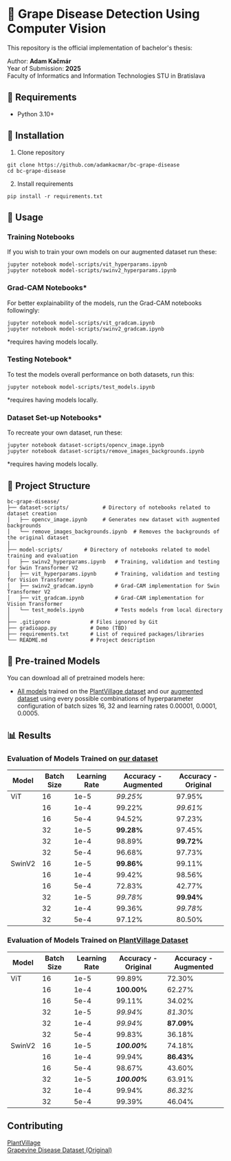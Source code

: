 # 🍇 Grape Disease Detection Using Computer Vision

This repository is the official implementation of bachelor's thesis:

Author: **Adam Kačmár**<br />
Year of Submission: **2025**<br />
Faculty of Informatics and Information Technologies STU in Bratislava

## 🧰 Requirements
- Python 3.10+

## 🔧 Installation

1. Clone repository

```setup
git clone https://github.com/adamkacmar/bc-grape-disease
cd bc-grape-disease
```

2. Install requirements

```setup
pip install -r requirements.txt
```

## 🚀 Usage

### Training Notebooks
If you wish to train your own models on our augmented dataset run these:

```setup
jupyter notebook model-scripts/vit_hyperparams.ipynb
jupyter notebook model-scripts/swinv2_hyperparams.ipynb
```

### Grad-CAM Notebooks*
For better explainability of the models, run the Grad-CAM notebooks followingly:
```setup
jupyter notebook model-scripts/vit_gradcam.ipynb
jupyter notebook model-scripts/swinv2_gradcam.ipynb
```
*requires having models locally.

### Testing Notebook*
To test the models overall performance on both datasets, run this:

```setup
jupyter notebook model-scripts/test_models.ipynb
```

*requires having models locally.

### Dataset Set-up Notebooks*
To recreate your own dataset, run these:

```setup
jupyter notebook dataset-scripts/opencv_image.ipynb
jupyter notebook dataset-scripts/remove_images_backgrounds.ipynb
```

*requires having models locally.

## 🧱 Project Structure

```
bc-grape-disease/              
├── dataset-scripts/           # Directory of notebooks related to dataset creation
│   ├── opencv_image.ipynb     # Generates new dataset with augmented backgrounds
│   └── remove_images_backgrounds.ipynb  # Removes the backgrounds of the original dataset
│
├── model-scripts/       # Directory of notebooks related to model training and evaluation
│   ├── swinv2_hyperparams.ipynb   # Training, validation and testing for Swin Transformer V2
│   ├── vit_hyperparams.ipynb      # Training, validation and testing for Vision Transformer
│   ├── swinv2_gradcam.ipynb       # Grad-CAM implementation for Swin Transformer V2
│   ├── vit_gradcam.ipynb          # Grad-CAM implementation for Vision Transformer
│   └── test_models.ipynb          # Tests models from local directory
│
├── .gitignore             # Files ignored by Git
├── gradioapp.py           # Demo (TBD)
├── requirements.txt       # List of required packages/libraries
└── README.md              # Project description
```

## 🧠 Pre-trained Models

You can download all of pretrained models here:

- [All models](https://drive.google.com/drive/folders/1bkEkagiUx0bZNSwiMkbKZYmIFzydIP7A?usp=sharing) trained on the [PlantVillage dataset](https://www.kaggle.com/datasets/abdallahalidev/plantvillage-dataset) and our [augmented dataset](https://www.kaggle.com/datasets/adamkacmar/augmented-grape-leaf-disease-dataset) using every possible combinations of hyperparameter configuration of batch sizes 16, 32 and learning rates 0.00001, 0.0001, 0.0005.  

## 📊 Results

### Evaluation of Models Trained on [our dataset](https://www.kaggle.com/datasets/adamkacmar/augmented-grape-leaf-disease-dataset)

| Model   | Batch Size | Learning Rate | Accuracy - Augmented | Accuracy - Original |
|---------|------------|----------------|-----------------------|----------------------|
| ViT     | 16         | 1e-5           | *99.25%*              | 97.95%               |
|         | 16         | 1e-4           | 99.22%                | *99.61%*             |
|         | 16         | 5e-4           | 94.52%                | 97.23%               |
|         | 32         | 1e-5           | **99.28%**            | 97.45%               |
|         | 32         | 1e-4           | 98.89%                | **99.72%**           |
|         | 32         | 5e-4           | 96.68%                | 97.73%               |
| SwinV2  | 16         | 1e-5           | **99.86%**            | 99.11%               |
|         | 16         | 1e-4           | 99.42%                | 98.56%               |
|         | 16         | 5e-4           | 72.83%                | 42.77%               |
|         | 32         | 1e-5           | *99.78%*              | **99.94%**           |
|         | 32         | 1e-4           | 99.36%                | *99.78%*             |
|         | 32         | 5e-4           | 97.12%                | 80.50%               |


### Evaluation of Models Trained on [PlantVillage Dataset](https://www.kaggle.com/datasets/abdallahalidev/plantvillage-dataset)

| Model   | Batch Size | Learning Rate | Accuracy - Original | Accuracy - Augmented |
|---------|------------|----------------|----------------------|-----------------------|
| ViT     | 16         | 1e-5           | 99.89%               | 72.30%                |
|         | 16         | 1e-4           | **100.00%**          | 62.27%                |
|         | 16         | 5e-4           | 99.11%               | 34.02%                |
|         | 32         | 1e-5           | *99.94%*             | *81.30%*              |
|         | 32         | 1e-4           | *99.94%*             | **87.09%**            |
|         | 32         | 5e-4           | 99.83%               | 36.18%                |
| SwinV2  | 16         | 1e-5           | ***100.00%***        | 74.18%                |
|         | 16         | 1e-4           | 99.94%               | **86.43%**            |
|         | 16         | 5e-4           | 98.67%               | 43.60%                |
|         | 32         | 1e-5           | ***100.00%***        | 63.91%                |
|         | 32         | 1e-4           | 99.94%               | *86.32%*              |
|         | 32         | 5e-4           | 99.39%               | 46.04%                |


## Contributing

[PlantVillage](https://www.kaggle.com/datasets/abdallahalidev/plantvillage-dataset)  
[Grapevine Disease Dataset (Original)](https://www.kaggle.com/datasets/rm1000/grape-disease-dataset-original)
